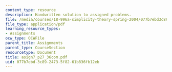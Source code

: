 ```yaml
---
content_type: resource
description: Handwritten solution to assigned problems.
file: /media/courses/18-996a-simplicity-theory-spring-2004/077b7ebd3c8924735f8261b836fb12eb_asign7_p27_36com.pdf
file_type: application/pdf
learning_resource_types:
- Assignments
ocw_type: OCWFile
parent_title: Assignments
parent_type: CourseSection
resourcetype: Document
title: asign7_p27_36com.pdf
uid: 077b7ebd-3c89-2473-5f82-61b836fb12eb
---
```


